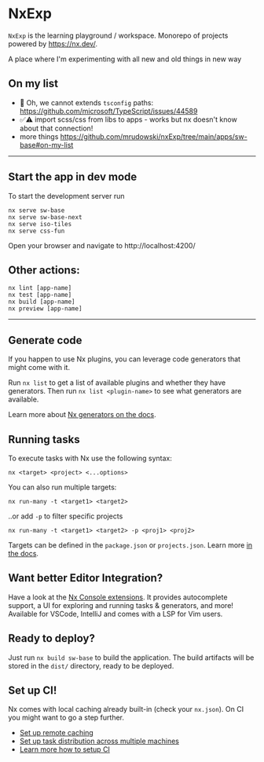 # NxExp

`NxExp` is the learning playground / workspace. Monorepo of projects powered by https://nx.dev/.

A place where I'm experimenting with all new and old things in new way

## On my list
- 🥲 Oh, we cannot extends `tsconfig` paths: https://github.com/microsoft/TypeScript/issues/44589
- ✅⚠️ import scss/css from libs to apps - works but nx doesn't know about that connection!
- more things https://github.com/mrudowski/nxExp/tree/main/apps/sw-base#on-my-list

- - -

## Start the app in dev mode

To start the development server run 

```
nx serve sw-base
nx serve sw-base-next
nx serve iso-tiles
nx serve css-fun
```

Open your browser and navigate to http://localhost:4200/

## Other actions:

```
nx lint [app-name]
nx test [app-name]
nx build [app-name]
nx preview [app-name]
```

- - -

## Generate code

If you happen to use Nx plugins, you can leverage code generators that might come with it.

Run `nx list` to get a list of available plugins and whether they have generators. Then run `nx list <plugin-name>` to see what generators are available.

Learn more about [Nx generators on the docs](https://nx.dev/plugin-features/use-code-generators).

## Running tasks

To execute tasks with Nx use the following syntax:

```
nx <target> <project> <...options>
```

You can also run multiple targets:

```
nx run-many -t <target1> <target2>
```

..or add `-p` to filter specific projects

```
nx run-many -t <target1> <target2> -p <proj1> <proj2>
```

Targets can be defined in the `package.json` or `projects.json`. Learn more [in the docs](https://nx.dev/core-features/run-tasks).

## Want better Editor Integration?

Have a look at the [Nx Console extensions](https://nx.dev/nx-console). It provides autocomplete support, a UI for exploring and running tasks & generators, and more! Available for VSCode, IntelliJ and comes with a LSP for Vim users.

## Ready to deploy?

Just run `nx build sw-base` to build the application. The build artifacts will be stored in the `dist/` directory, ready to be deployed.

## Set up CI!

Nx comes with local caching already built-in (check your `nx.json`). On CI you might want to go a step further.

- [Set up remote caching](https://nx.dev/core-features/share-your-cache)
- [Set up task distribution across multiple machines](https://nx.dev/core-features/distribute-task-execution)
- [Learn more how to setup CI](https://nx.dev/recipes/ci)
